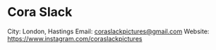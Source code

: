 # Cora Slack

City: London, Hastings
Email: coraslackpictures@gmail.com
Website: https://www.instagram.com/coraslackpictures